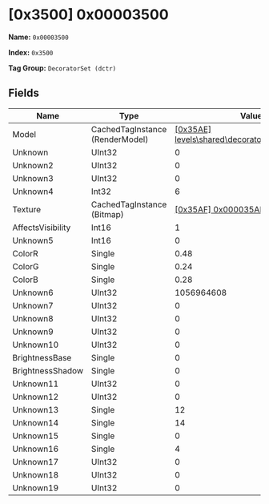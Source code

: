 # [0x3500] 0x00003500

**Name:** ```0x00003500```

**Index:** ```0x3500```

**Tag Group:** ```DecoratorSet (dctr)```

## Fields

Name	| Type	| Value
---	|---	|---	|
Model	|CachedTagInstance (RenderModel)	|[[0x35AE] levels\shared\decorators\cattails\cattails](../RenderModel/35AE.md)
Unknown	|UInt32	|0
Unknown2	|UInt32	|0
Unknown3	|UInt32	|0
Unknown4	|Int32	|6
Texture	|CachedTagInstance (Bitmap)	|[[0x35AF] 0x000035AF](../Bitmap/35AF.md)
AffectsVisibility	|Int16	|1
Unknown5	|Int16	|0
ColorR	|Single	|0.48
ColorG	|Single	|0.24
ColorB	|Single	|0.28
Unknown6	|UInt32	|1056964608
Unknown7	|UInt32	|0
Unknown8	|UInt32	|0
Unknown9	|UInt32	|0
Unknown10	|UInt32	|0
BrightnessBase	|Single	|0
BrightnessShadow	|Single	|0
Unknown11	|UInt32	|0
Unknown12	|UInt32	|0
Unknown13	|Single	|12
Unknown14	|Single	|14
Unknown15	|Single	|0
Unknown16	|Single	|4
Unknown17	|UInt32	|0
Unknown18	|UInt32	|0
Unknown19	|UInt32	|0


